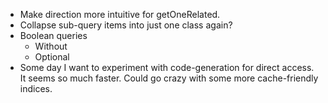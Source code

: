 - Make direction more intuitive for getOneRelated.
- Collapse sub-query items into just one class again?
- Boolean queries
  - Without
  - Optional
- Some day I want to experiment with code-generation for direct access. It seems so much faster. Could go crazy with some more cache-friendly indices.
